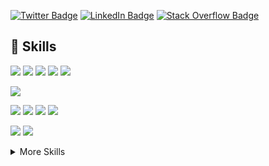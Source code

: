 [![Twitter Badge](https://img.shields.io/badge/Twitter-Profile-informational?style=flat&logo=twitter&logoColor=white&color=1CA2F1)](https://twitter.com/KoodiesTan)
[![LinkedIn Badge](https://img.shields.io/badge/LinkedIn-Profile-informational?style=flat&logo=linkedin&logoColor=white&color=0D76A8)](https://www.linkedin.com/in/koodies/)
[![Stack Overflow Badge](https://img.shields.io/badge/StackOverflow-Profile-informational?style=flat&logo=stackoverflow&logoColor=white&color=orange)](https://stackoverflow.com/users/13505073/koodies)

## 💼 Skills

![](https://img.shields.io/badge/Framework-Angular-informational?style=flat&logo=Angular&logoColor=white&color=0F0F11)
![](https://img.shields.io/badge/Framework-Flask-informational?style=flat&logo=Flask&logoColor=white&color=000000)
![](https://img.shields.io/badge/Framework-FastAPI-informational?style=flat&logo=fastapi&logoColor=white&color=009688)
![](https://img.shields.io/badge/Framework-Express.js-informational?style=flat&logo=Express&logoColor=white&color=4AB197)
![](https://img.shields.io/badge/Framework-.NET-informational?style=flat&logo=.net&logoColor=white&color=512BD4)

![](https://img.shields.io/badge/Env-Node.js-informational?style=flat&logo=node.js&logoColor=white&color=4AB197)

![](https://img.shields.io/badge/Code-Python-informational?style=flat&logo=Python&logoColor=white&color=3776AB)
![](https://img.shields.io/badge/Code-JavaScript-informational?style=flat&logo=JavaScript&logoColor=white&color=F7DF1E)
![](https://img.shields.io/badge/Code-TypeScript-informational?style=flat&logo=TypeScript&logoColor=white&color=3178C6)
![](https://img.shields.io/badge/Code-CSharp-informational?style=flat&logo=sharp&logoColor=white&color=99CC00)


![](https://img.shields.io/badge/DB-MongoDB-informational?style=flat&logo=MongoDB&logoColor=white&color=4AB197)
![](https://img.shields.io/badge/DB-MSSQL-informational?style=flat&logo=MSSQL&logoColor=white&color=4AB197)

<details>
<summary>More Skills</summary>
<br>

![](https://img.shields.io/badge/Tools-Postman-informational?style=flat&logo=Postman&logoColor=white&color=FF6C37)
![](https://img.shields.io/badge/Tools-Bitbucket-informational?style=flat&logo=Bitbucket&logoColor=white&color=0052CC)
![](https://img.shields.io/badge/Tools-Jira-informational?style=flat&logo=jirasoftware&logoColor=white&color=0052CC)
![](https://img.shields.io/badge/Tools-GitHub-informational?style=flat&logo=GitHub&logoColor=white&color=181717)
![](https://img.shields.io/badge/Tools-GitLab-informational?style=flat&logo=GitLab&logoColor=white&color=FC6D26)

</details>

<!--
**Koodies/koodies** is a ✨ _special_ ✨ repository because its `README.md` (this file) appears on your GitHub profile.

Here are some ideas to get you started:

- 🔭 I’m currently working on ...
- 🌱 I’m currently learning ...
- 👯 I’m looking to collaborate on ...
- 🤔 I’m looking for help with ...
- 💬 Ask me about ...
- 📫 How to reach me: ...
- 😄 Pronouns: ...
- ⚡ Fun fact: ...
-->
